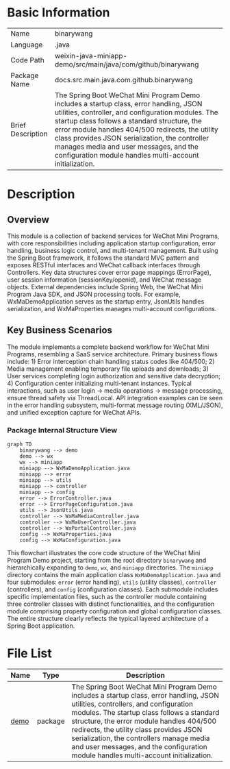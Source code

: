 # Basic Information

|      |      |
|------|------|
| Name | binarywang |
| Language | .java |
| Code Path | weixin-java-miniapp-demo/src/main/java/com/github/binarywang |
| Package Name | docs.src.main.java.com.github.binarywang |
| Brief Description | The Spring Boot WeChat Mini Program Demo includes a startup class, error handling, JSON utilities, controller, and configuration modules. The startup class follows a standard structure, the error module handles 404/500 redirects, the utility class provides JSON serialization, the controller manages media and user messages, and the configuration module handles multi-account initialization. |

# Description

## Overview  
This module is a collection of backend services for WeChat Mini Programs, with core responsibilities including application startup configuration, error handling, business logic control, and multi-tenant management. Built using the Spring Boot framework, it follows the standard MVC pattern and exposes RESTful interfaces and WeChat callback interfaces through Controllers. Key data structures cover error page mappings (ErrorPage), user session information (sessionKey/openid), and WeChat message objects. External dependencies include Spring Web, the WeChat Mini Program Java SDK, and JSON processing tools. For example, WxMaDemoApplication serves as the startup entry, JsonUtils handles serialization, and WxMaProperties manages multi-account configurations.  

## Key Business Scenarios  
The module implements a complete backend workflow for WeChat Mini Programs, resembling a SaaS service architecture. Primary business flows include: 1) Error interception chain handling status codes like 404/500; 2) Media management enabling temporary file uploads and downloads; 3) User services completing login authorization and sensitive data decryption; 4) Configuration center initializing multi-tenant instances. Typical interactions, such as user login → media operations → message processing, ensure thread safety via ThreadLocal. API integration examples can be seen in the error handling subsystem, multi-format message routing (XML/JSON), and unified exception capture for WeChat APIs.


### Package Internal Structure View

```mermaid
graph TD
    binarywang --> demo
    demo --> wx
    wx --> miniapp
    miniapp --> WxMaDemoApplication.java
    miniapp --> error
    miniapp --> utils
    miniapp --> controller
    miniapp --> config
    error --> ErrorController.java
    error --> ErrorPageConfiguration.java
    utils --> JsonUtils.java
    controller --> WxMaMediaController.java
    controller --> WxMaUserController.java
    controller --> WxPortalController.java
    config --> WxMaProperties.java
    config --> WxMaConfiguration.java
```

This flowchart illustrates the core code structure of the WeChat Mini Program Demo project, starting from the root directory `binarywang` and hierarchically expanding to `demo`, `wx`, and `miniapp` directories. The `miniapp` directory contains the main application class `WxMaDemoApplication.java` and four submodules: `error` (error handling), `utils` (utility classes), `controller` (controllers), and `config` (configuration classes). Each submodule includes specific implementation files, such as the controller module containing three controller classes with distinct functionalities, and the configuration module comprising property configuration and global configuration classes. The entire structure clearly reflects the typical layered architecture of a Spring Boot application.

# File List

| Name   | Type  | Description |
|-------|------|-------------|
| [demo](demo/_module.md) | package | The Spring Boot WeChat Mini Program Demo includes a startup class, error handling, JSON utilities, controllers, and configuration modules. The startup class follows a standard structure, the error module handles 404/500 redirects, the utility class provides JSON serialization, the controllers manage media and user messages, and the configuration module handles multi-account initialization. |


